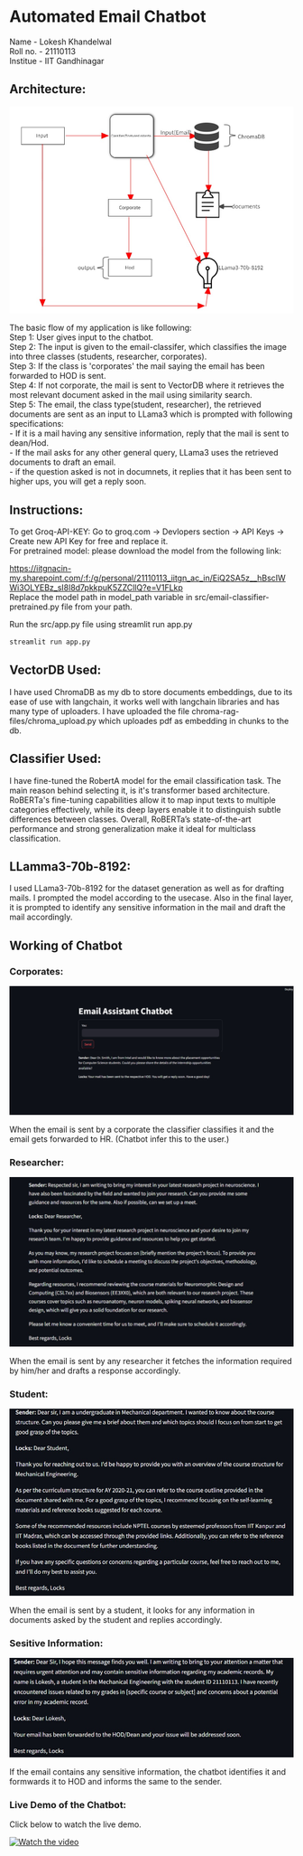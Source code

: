 # Automated Email Chatbot
Name - Lokesh Khandelwal<br>
Roll no. - 21110113<br>
Institue - IIT Gandhinagar<br>

## Architecture:

![Project screenshot](img/chatbot%20architecture.jpg)

The basic flow of my application is like following:<br>
Step 1: User gives input to the chatbot.<br>
Step 2: The input is given to the email-classifer, which classifies the image into three classes (students, researcher, corporates).<br>
Step 3: If the class is 'corporates' the mail saying the email has been forwarded to HOD is sent.<br>
Step 4: If not corporate, the mail is sent to VectorDB where it retrieves the most relevant document asked in the mail using similarity search.<br>
Step 5: The email, the class type(student, researcher), the retrieved documents are sent as an input to LLama3 which is prompted with following specifications:<br>
        - If it is a mail having any sensitive information, reply that the mail is sent to dean/Hod.<br>
        - If the mail asks for any other general query, LLama3 uses the retrieved documents to draft an email.<br>
        - if the question asked is not in documnets, it replies that it has been sent to higher ups, you will get a reply soon.<br>

## Instructions:<br>

To get Groq-API-KEY: Go to groq.com -> Devlopers section -> API Keys -> Create new API Key for free and replace it.<br>
For pretrained model: please download the model from the following link:<br>


https://iitgnacin-my.sharepoint.com/:f:/g/personal/21110113_iitgn_ac_in/EiQ2SA5z__hBscIWWi3OLYEBz_sI8l8d7pkkpuK5ZZCllQ?e=V1FLkp<br>
Replace the model path in model_path variable in src/email-classifier-pretrained.py file from your path.<br>

Run the src/app.py file using streamlit run app.py<br>
```bash
streamlit run app.py
```

## VectorDB Used:<br>

I have used ChromaDB as my db to store documents embeddings, due to its ease of use with langchain, it works well with langchain libraries and has many type of uploaders. I have uploaded the file chroma-rag-files/chroma_upload.py which uploades pdf as embedding in chunks to the db.<br>

## Classifier Used:<br>

I have fine-tuned the RobertA model for the email classification task. The main reason behind selecting it, is it's transformer based architecture. RoBERTa's fine-tuning capabilities allow it to map input texts to multiple categories effectively, while its deep layers enable it to distinguish subtle differences between classes. Overall, RoBERTa’s state-of-the-art performance and strong generalization make it ideal for multiclass classification.<br>

## LLamma3-70b-8192:<br>

I used LLama3-70b-8192 for the dataset generation as well as for drafting mails. I prompted the model according to the usecase. Also in the final layer, it is prompted to identify any sensitive information in the mail and draft the mail accordingly.<br>
        
## Working of Chatbot<br>

### Corporates:<br>

![Project screenshot](img/corp.jpg)

When the email is sent by a corporate the classifier classifies it and the email gets forwarded to HR. (Chatbot infer this to the user.)

### Researcher:<br>

 
![Project screenshot](img/researcher.jpg)


When the email is sent by any researcher it fetches the information required by him/her and drafts a response accordingly.



### Student:<br>



![Project screenshot](img/student.jpg)


When the email is sent by a student, it looks for any information in documents asked by the student and replies accordingly.


### Sesitive Information:<br>


![Project screenshot](img/sensi.jpg)



If the email contains any sensitive information, the chatbot identifies it and formwards it to HOD and informs the same to the sender.


### Live Demo of the Chatbot:

Click below to watch the live demo.

[![Watch the video](https://img.youtube.com/vi/FU9xiSRmr0A/maxresdefault.jpg)](https://www.youtube.com/watch?v=FU9xiSRmr0A "Watch the video on YouTube")









